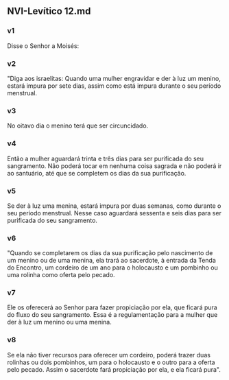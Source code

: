 ## NVI-Levítico 12.md
### v1
 Disse o Senhor a Moisés:
### v2
 "Diga aos israelitas: Quando uma mulher engravidar e der à luz um menino, estará impura por sete dias, assim como está impura durante o seu período menstrual.
### v3
 No oitavo dia o menino terá que ser circuncidado.
### v4
 Então a mulher aguardará trinta e três dias para ser purificada do seu sangramento. Não poderá tocar em nenhuma coisa sagrada e não poderá ir ao santuário, até que se completem os dias da sua purificação.
### v5
 Se der à luz uma menina, estará impura por duas semanas, como durante o seu período menstrual. Nesse caso aguardará sessenta e seis dias para ser purificada do seu sangramento.
### v6
 "Quando se completarem os dias da sua purificação pelo nascimento de um menino ou de uma menina, ela trará ao sacerdote, à entrada da Tenda do Encontro, um cordeiro de um ano para o holocausto e um pombinho ou uma rolinha como oferta pelo pecado.
### v7
 Ele os oferecerá ao Senhor para fazer propiciação por ela, que ficará pura do fluxo do seu sangramento. Essa é a regulamentação para a mulher que der à luz um menino ou uma menina.
### v8
 Se ela não tiver recursos para oferecer um cordeiro, poderá trazer duas rolinhas ou dois pombinhos, um para o holocausto e o outro para a oferta pelo pecado. Assim o sacerdote fará propiciação por ela, e ela ficará pura".
